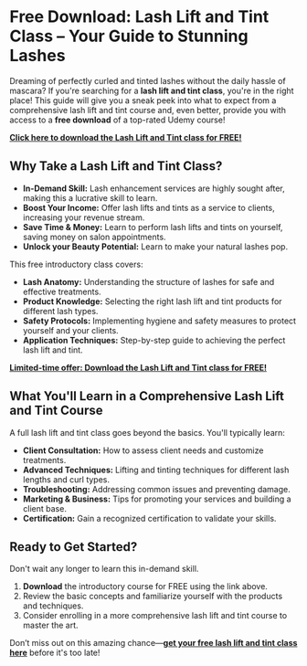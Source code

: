 # Free Download: Lash Lift and Tint Class – Your Guide to Stunning Lashes

Dreaming of perfectly curled and tinted lashes without the daily hassle of mascara? If you're searching for a **lash lift and tint class**, you're in the right place! This guide will give you a sneak peek into what to expect from a comprehensive lash lift and tint course and, even better, provide you with access to a **free download** of a top-rated Udemy course!

[**Click here to download the Lash Lift and Tint class for FREE!**](https://udemywork.com/lash-lift-and-tint-class)

## Why Take a Lash Lift and Tint Class?

*   **In-Demand Skill:** Lash enhancement services are highly sought after, making this a lucrative skill to learn.
*   **Boost Your Income:** Offer lash lifts and tints as a service to clients, increasing your revenue stream.
*   **Save Time & Money:** Learn to perform lash lifts and tints on yourself, saving money on salon appointments.
*   **Unlock your Beauty Potential:** Learn to make your natural lashes pop.

This free introductory class covers:

*   **Lash Anatomy:** Understanding the structure of lashes for safe and effective treatments.
*   **Product Knowledge:** Selecting the right lash lift and tint products for different lash types.
*   **Safety Protocols:** Implementing hygiene and safety measures to protect yourself and your clients.
*   **Application Techniques:** Step-by-step guide to achieving the perfect lash lift and tint.

[**Limited-time offer: Download the Lash Lift and Tint class for FREE!**](https://udemywork.com/lash-lift-and-tint-class)

## What You'll Learn in a Comprehensive Lash Lift and Tint Course

A full lash lift and tint class goes beyond the basics. You'll typically learn:

*   **Client Consultation:** How to assess client needs and customize treatments.
*   **Advanced Techniques:** Lifting and tinting techniques for different lash lengths and curl types.
*   **Troubleshooting:** Addressing common issues and preventing damage.
*   **Marketing & Business:** Tips for promoting your services and building a client base.
*   **Certification:** Gain a recognized certification to validate your skills.

## Ready to Get Started?

Don't wait any longer to learn this in-demand skill.

1.  **Download** the introductory course for FREE using the link above.
2.  Review the basic concepts and familiarize yourself with the products and techniques.
3.  Consider enrolling in a more comprehensive lash lift and tint course to master the art.

Don’t miss out on this amazing chance—**[get your free lash lift and tint class here](https://udemywork.com/lash-lift-and-tint-class)** before it's too late!
